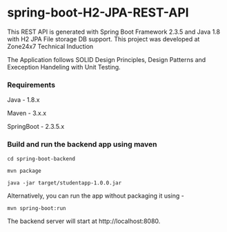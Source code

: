 # spring-boot-H2-JPA-REST-API

This REST API is generated with Spring Boot Framework 2.3.5 and Java 1.8 with H2 JPA File storage DB support. This project was developed at Zone24x7 Technical Induction

The Application follows SOLID Design Principles, Design Patterns and Exeception Handeling with Unit Testing.

### Requirements

Java - 1.8.x 

Maven - 3.x.x 

SpringBoot - 2.3.5.x  


### Build and run the backend app using maven 
 
 
`cd spring-boot-backend` 

`mvn package` 

`java -jar target/studentapp-1.0.0.jar` 

Alternatively, you can run the app without packaging it using -

`mvn spring-boot:run` 

The backend server will start at http://localhost:8080.
